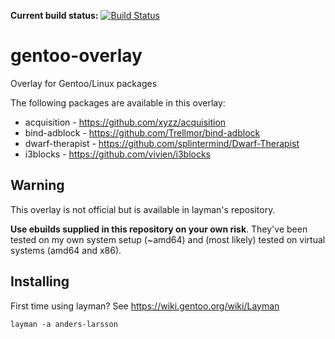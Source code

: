 **Current build status:** [![Build Status](https://travis-ci.org/anders-larsson/gentoo-overlay.svg)](https://travis-ci.org/anders-larsson/gentoo-overlay)

gentoo-overlay
==============

Overlay for Gentoo/Linux packages

The following packages are available in this overlay:

* acquisition - https://github.com/xyzz/acquisition
* bind-adblock - https://github.com/Trellmor/bind-adblock
* dwarf-therapist - https://github.com/splintermind/Dwarf-Therapist
* i3blocks - https://github.com/vivien/i3blocks

## Warning

This overlay is not official but is available in layman's repository.

**Use ebuilds supplied in this repository on your own risk**. They've been tested on my own system setup (~amd64) and (most likely) tested on virtual systems (amd64 and x86).

## Installing

First time using layman? See https://wiki.gentoo.org/wiki/Layman

    layman -a anders-larsson
